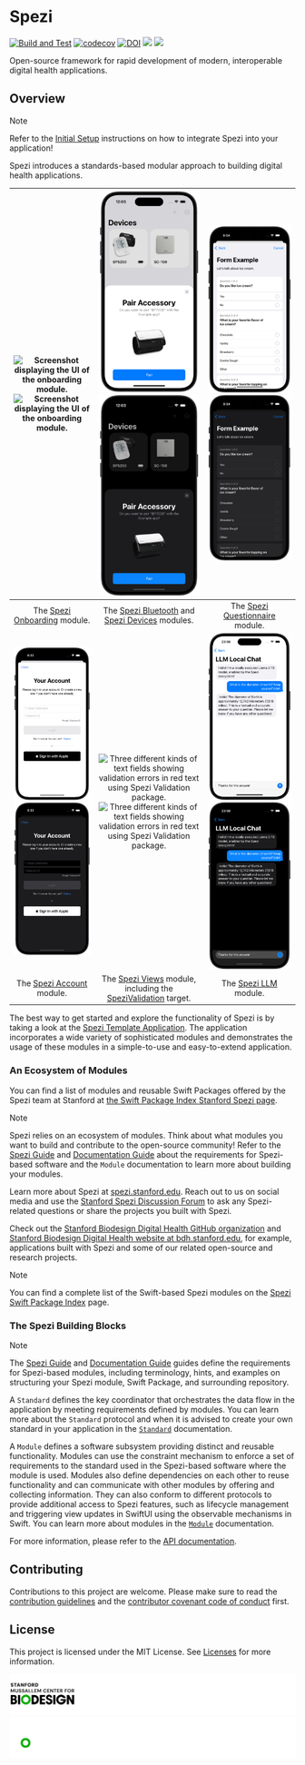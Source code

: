 <!--

This source file is part of the Stanford Spezi open-source project.

SPDX-FileCopyrightText: 2022 Stanford University and the project authors (see CONTRIBUTORS.md)

SPDX-License-Identifier: MIT
  
-->

# Spezi

[![Build and Test](https://github.com/StanfordSpezi/Spezi/actions/workflows/build-and-test.yml/badge.svg)](https://github.com/StanfordSpezi/Spezi/actions/workflows/build-and-test.yml)
[![codecov](https://codecov.io/gh/StanfordSpezi/Spezi/branch/main/graph/badge.svg?token=KHU2K1HTAM)](https://codecov.io/gh/StanfordSpezi/Spezi)
[![DOI](https://zenodo.org/badge/549199889.svg)](https://zenodo.org/badge/latestdoi/549199889)
[![](https://img.shields.io/endpoint?url=https%3A%2F%2Fswiftpackageindex.com%2Fapi%2Fpackages%2FStanfordSpezi%2FSpezi%2Fbadge%3Ftype%3Dswift-versions)](https://swiftpackageindex.com/StanfordSpezi/Spezi)
[![](https://img.shields.io/endpoint?url=https%3A%2F%2Fswiftpackageindex.com%2Fapi%2Fpackages%2FStanfordSpezi%2FSpezi%2Fbadge%3Ftype%3Dplatforms)](https://swiftpackageindex.com/StanfordSpezi/Spezi)


Open-source framework for rapid development of modern, interoperable digital health applications.

## Overview

> [!NOTE] 
> Refer to the [Initial Setup](https://swiftpackageindex.com/stanfordspezi/spezi/documentation/spezi/initial-setup) instructions on how to integrate Spezi into your application!

Spezi introduces a standards-based modular approach to building digital health applications. 


|![Screenshot displaying the UI of the onboarding module.](https://raw.githubusercontent.com/StanfordSpezi/SpeziOnboarding/main/Sources/SpeziOnboarding/SpeziOnboarding.docc/Resources/ConsentView.png#gh-light-mode-only) ![Screenshot displaying the UI of the onboarding module.](https://raw.githubusercontent.com/StanfordSpezi/SpeziOnboarding/main/Sources/SpeziOnboarding/SpeziOnboarding.docc/Resources/ConsentView~dark.png#gh-dark-mode-only)|![Screenshot displaying Spezi Devices and Bluetooth pairing user interface.](https://raw.githubusercontent.com/StanfordSpezi/SpeziDevices/main/Sources/SpeziDevicesUI/SpeziDevicesUI.docc/Resources/PairedDevices.png#gh-light-mode-only) ![Screenshot displaying Spezi Devices and Bluetooth pairing user interface.](https://raw.githubusercontent.com/StanfordSpezi/SpeziDevices/main/Sources/SpeziDevicesUI/SpeziDevicesUI.docc/Resources/PairedDevices~dark.png#gh-dark-mode-only)|![Screenshot displaying the UI of the questionnaire module.](https://raw.githubusercontent.com/StanfordSpezi/SpeziQuestionnaire/main/Sources/SpeziQuestionnaire/SpeziQuestionnaire.docc/Resources/Overview.png#gh-light-mode-only) ![Screenshot displaying the UI of the questionnaire module.](https://raw.githubusercontent.com/StanfordSpezi/SpeziQuestionnaire/main/Sources/SpeziQuestionnaire/SpeziQuestionnaire.docc/Resources/Overview~dark.png#gh-dark-mode-only)|
|:--:|:--:|:--:|
|The [Spezi Onboarding](https://github.com/StanfordSpezi/SpeziOnboarding) module.|The [Spezi Bluetooth](https://github.com/StanfordSpezi/SpeziBluetooth) and [Spezi Devices](https://github.com/StanfordSpezi/SpeziDevices) modules.|The [Spezi Questionnaire](https://github.com/StanfordSpezi/SpeziQuestionnaire) module.|
|![Screenshot displaying the account setup view with an email and password prompt and a Sign In with Apple button using the Spezi Account module.](https://raw.githubusercontent.com/StanfordSpezi/SpeziAccount/main/Sources/SpeziAccount/SpeziAccount.docc/Resources/AccountSetup.png#gh-light-mode-only) ![Screenshot displaying the account setup view with an email and password prompt and a Sign In with Apple button using the Spezi Account module.](https://raw.githubusercontent.com/StanfordSpezi/SpeziAccount/main/Sources/SpeziAccount/SpeziAccount.docc/Resources/AccountSetup~dark.png#gh-dark-mode-only)|![Three different kinds of text fields showing validation errors in red text using Spezi Validation package.](https://raw.githubusercontent.com/StanfordSpezi/SpeziViews/main/Sources/SpeziValidation/SpeziValidation.docc/Resources/Validation.png#gh-light-mode-only) ![Three different kinds of text fields showing validation errors in red text using Spezi Validation package.](https://raw.githubusercontent.com/StanfordSpezi/SpeziViews/main/Sources/SpeziValidation/SpeziValidation.docc/Resources/Validation~dark.png#gh-dark-mode-only)|![A Chat View of a locally executed LLM using the Spezi LLM module.](https://raw.githubusercontent.com/StanfordSpezi/SpeziLLM/main/Sources/SpeziLLMLocal/SpeziLLMLocal.docc/Resources/ChatView.png#gh-light-mode-only) ![A Chat View of a locally executed LLM using the Spezi LLM module.](https://raw.githubusercontent.com/StanfordSpezi/SpeziLLM/main/Sources/SpeziLLMLocal/SpeziLLMLocal.docc/Resources/ChatView~dark.png#gh-dark-mode-only)|
|The [Spezi Account](https://github.com/StanfordSpezi/SpeziAccount) module.|The [Spezi Views](https://github.com/StanfordSpezi/SpeziViews) module, including the [SpeziValidation](https://swiftpackageindex.com/StanfordSpezi/SpeziViews/documentation/spezivalidation) target.|The [Spezi LLM](https://github.com/StanfordSpezi/SpeziLLM) module.|

The best way to get started and explore the functionality of Spezi is by taking a look at the [Spezi Template Application](https://github.com/StanfordSpezi/SpeziTemplateApplication).
The application incorporates a wide variety of sophisticated modules and demonstrates the usage of these modules in a simple-to-use and easy-to-extend application.


### An Ecosystem of Modules

You can find a list of modules and reusable Swift Packages offered by the Spezi team at Stanford at [the Swift Package Index Stanford Spezi page](https://swiftpackageindex.com/StanfordSpezi).

> [!NOTE] 
> Spezi relies on an ecosystem of modules. Think about what modules you want to build and contribute to the open-source community! Refer to the [Spezi Guide](https://swiftpackageindex.com/stanfordspezi/spezi/documentation/spezi/spezi-guide) and [Documentation Guide](https://swiftpackageindex.com/stanfordspezi/spezi/documentation/spezi/documentation-guide) about the requirements for Spezi-based software and the ``Module`` documentation to learn more about building your modules.

Learn more about Spezi at [spezi.stanford.edu](https://spezi.stanford.edu).
Reach out to us on social media and use the [Stanford Spezi Discussion Forum](https://github.com/orgs/StanfordSpezi/discussions) to ask any Spezi-related questions or share the projects you built with Spezi.

Check out the [Stanford Biodesign Digital Health GitHub organization](https://github.com/StanfordBDHG) and [Stanford Biodesign Digital Health website at bdh.stanford.edu](https://bdh.stanford.edu), for example, applications built with Spezi and some of our related open-source and research projects.

> [!NOTE]  
> You can find a complete list of the Swift-based Spezi modules on the [Spezi Swift Package Index](https://swiftpackageindex.com/StanfordSpezi) page.


### The Spezi Building Blocks

> [!NOTE]
> The [Spezi Guide](https://swiftpackageindex.com/stanfordspezi/spezi/documentation/spezi/spezi-guide) and [Documentation Guide](https://swiftpackageindex.com/stanfordspezi/spezi/documentation/spezi/documentation-guide) guides define the requirements for Spezi-based modules, including terminology, hints, and examples on structuring your Spezi module, Swift Package, and surrounding repository.

A ``Standard`` defines the key coordinator that orchestrates the data flow in the application by meeting requirements defined by modules.
You can learn more about the ``Standard`` protocol and when it is advised to create your own standard in your application in the [`Standard`](https://swiftpackageindex.com/stanfordspezi/spezi/documentation/spezi/standard) documentation.

A ``Module`` defines a software subsystem providing distinct and reusable functionality.
Modules can use the constraint mechanism to enforce a set of requirements to the standard used in the Spezi-based software where the module is used.
Modules also define dependencies on each other to reuse functionality and can communicate with other modules by offering and collecting information.
They can also conform to different protocols to provide additional access to Spezi features, such as lifecycle management and triggering view updates in SwiftUI using the observable mechanisms in Swift.
You can learn more about modules in the [`Module`](https://swiftpackageindex.com/stanfordspezi/spezi/documentation/spezi/module) documentation.


For more information, please refer to the [API documentation](https://swiftpackageindex.com/StanfordSpezi/Spezi/documentation).


## Contributing

Contributions to this project are welcome. Please make sure to read the [contribution guidelines](https://github.com/StanfordSpezi/.github/blob/main/CONTRIBUTING.md) and the [contributor covenant code of conduct](https://github.com/StanfordSpezi/.github/blob/main/CODE_OF_CONDUCT.md) first.


## License

This project is licensed under the MIT License. See [Licenses](https://github.com/StanfordSpezi/Spezi/tree/main/LICENSES) for more information.

![Spezi Footer](https://raw.githubusercontent.com/StanfordSpezi/.github/main/assets/Footer.png#gh-light-mode-only)
![Spezi Footer](https://raw.githubusercontent.com/StanfordSpezi/.github/main/assets/Footer~dark.png#gh-dark-mode-only)
